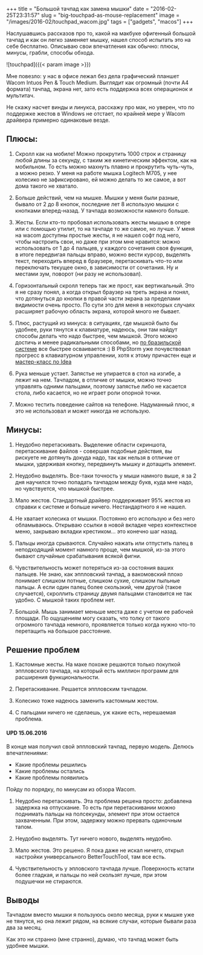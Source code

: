 +++
title = "Большой тачпад как замена мышки"
date = "2016-02-25T23:31:57"
slug = "big-touchpad-as-mouse-replacement"
image = "/images/2016-02/touchpad_wacom.jpg"
tags = ["gadgets", "macos"]
+++

Наслушавшись рассказов про то, какой на макбуке офигенный большой тачпад и как он легко заменяет мышку,
нашел способ испытать это на себе бесплатно. Описываю свои впечатления как обычно: плюсы, минусы, грабли, способы обхода.

![touchpad]({{< param image >}})
<!--more-->

Мне повезло: у нас в офисе лежал без дела графический планшет Wacom Intuos Pen & Touch Medium.
Выглядит как огромный (почти А4 формата) тачпад, экрана нет, зато есть поддержка всех операционок и мультитач.

Не скажу насчет винды и линукса, расскажу про мак, но уверен, что по поддержке жестов в Windows не отстает, по крайней мере у Wacom драйвера примерно одинаковые везде.



## Плюсы:

1. Скролл как на мобиле! Можно прокрутить 1000 строк и страницу любой длины за секунду, с таким же кинетическим эффектом, 
как на мобильном. То есть можно махнуть плавно и прокрутить чуть-чуть, а можно резко. 
У меня на работе мышка Logitech M705, у нее колесико не зафиксировано, ей можно делать то же самое, а вот дома такого не хватало.

2. Больше действий, чем на мышке. Мышки у меня были разные, бывало от 2 до 8 кнопок, 
последние лет 8 использую мышки с кнопками вперед-назад. У тачпада возможности намного больше.

3. Жесты. Если кто-то пробовал использовать жесты мышью в опере или с помощью утилит, то на тачпаде то же самое, но лучше.
У меня на wacom доступны простые жесты, я не нашел софт под него, чтобы настроить свои, но даже при этом мне нравится: 
можно использовать от 1 до 4 пальцев, у каждого сочетания своя функция, в итоге передвигая пальцы вправо,
можно вести курсор, выделять текст, переходить вперед в браузере, перетаскивать что-то или переключать текущее окно,
в зависимости от сочетания. Ну и местами зум, поворот (ни разу не использовал).

4. Горизонтальный скролл теперь так же прост, как вертикальный. 
Это я не сразу понял, а когда открыл браузер на треть экрана и понял, 
что дотянуться до кнопки в правой части экрана за пределами видимости очень просто. 
По сути это для меня в некоторых случаях расширяет рабочую область экрана, которой много не бывает.

5. Плюс, растущий из минуса: в ситуациях, где мышкой было бы удобнее, руки тянутся к клавиатуре, надеюсь, 
они там найдут способы делать что надо быстрее, чем мышкой. Этого можно достичь и менее радикальными способами, 
но [по бразильской системе](https://www.youtube.com/watch?v=NnTi9B-D6LA) все быстрее осваивается :) 
В PhpStorm уже почувствовал прогресс в клавиатурном управлении, 
хотя к этому причастен еще и [мастер-класс по Idea](https://www.youtube.com/watch?v=eq3KiAH4IBI)

6. Рука меньше устает. Запястье не упирается в стол на изгибе, а лежит на нем. 
Тачпадом, в отличие от мышки, можно точно управлять одними пальцами, поэтому запястье либо не касается стола, 
либо касается, но не играет роли опорной точки.

7. Можно тестить поведение сайтов на телефоне. Надуманный плюс, я это не использовал и может никогда не использую.



## Минусы:

1. Неудобно перетаскивать. Выделение области скриншота, перетаскивание файлов - совершая подобные действия, 
вы рискуете не дотянуть докуда надо, так как нельзя в отличие от мышки, удерживая кнопку, передвинуть мышку и дотащить элемент.

2. Неудобно выделять. Все-таки точность у мыши намного выше, я за 2 дня научился точно попадать тачпадом между букв, 
куда мне надо, но чувствуется, что мышкой быстрее.

3. Мало жестов. Стандартный драйвер поддерживает 95% жестов из справки к системе и больше ничего. Нестандартного я не нашел.

4. Не хватает колесика от мышки. Постоянно его использую и без него обламываюсь. 
Открываю ссылки в новой вкладке через контекстное меню, закрываю вкладки крестиком... это конечно шаг назад.

5. Пальцы иногда срываются. Случайно нажать или отпустить палец в неподходящий момент намного проще, чем мышкой, 
из-за этого бывают случайные срабатывания всякой фигни.

6. Чувствительность может потеряться из-за состояния ваших пальцев. Не знаю, как эппловский тачпад, 
а вакомовский плохо понимает слишком потные, слишком сухие, слишком пыльные пальцы. 
А если один палец более скользкий, чем другой (такое случается), скроллить страницу двумя пальцами становится не так удобно. 
С мышкой таких проблем нет.

7. Большой. Мышь занимает меньше места даже с учетом ее рабочей площади. 
По ощущениям могу сказать, что толку от такого огромного тачпада немного, 
проявляется только когда нужно что-то перетащить на большое расстояние.



## Решение проблем

1. Кастомные жесты. На маке похоже решаются только покупкой эппловского тачпада, 
на который есть миллион программ для расширения функциональности.

2. Перетаскивание. Решается эппловским тачпадом.

3. Колесико тоже надеюсь заменить кастомным жестом.

4. С пальцами ничего не сделаешь, уж какие есть, нерешаемая проблема.



#### UPD 15.06.2016
В конце мая получил свой эппловский тачпад, первую модель. Делюсь впечатлениями:

- Какие проблемы решились
- Какие проблемы остались
- Какие проблемы появились

Пойду по порядку, по минусам из обзора Wacom.

1. Неудобно перетаскивать. Эта проблема решена просто: добавлена задержка на отпускание.
То есть при перетаскивании можно поднимать пальцы на полсекунды, элемент при этом остается захваченным.
При этом, задержку можно прервать одиночным тапом.

2. Неудобно выделять. Тут ничего нового, выделять неудобно.

3. Мало жестов. Это решено. Я пока даже не искал ничего, открыл настройки универсального BetterTouchTool, там все есть.

6. Чувствительность у эпловского тачпада лучше. Поверхность кстати более гладкая, и пальцы по ней скользят лучше,
при этом подушечки не стираются.

## Выводы

Тачпадом вместо мышки я пользуюсь около месяца, руки к мышке уже не тянутся, но она лежит рядом, на всякие случаи, 
которые бывали раза два за месяц.

Как это ни странно (мне странно), думаю, что тачпад может быть удобнее мышки.
